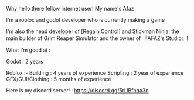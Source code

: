 Why hello there fellow internet user! My name's Afaz

I'm a roblox and godot developer who is currently making a game

I'm also the head developer of [Regain Control] and Stickman Ninja, the main builder of Grim Reaper Simulator and the owner of 『AFAZ's Studio』!

What I'm good at :

Godot : 2 years

Roblox :-
Building : 4 years of experience
Scripting : 2 year of experience
GFX/GUI/Clothing : 5 months of experience

Here is my discord server! : https://discord.gg/5rUBfnqa3n
